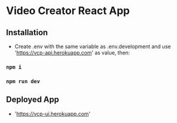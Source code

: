 # Video Creator React App

## Installation

- Create .env with the same variable as .env.development and use 'https://vcp-api.herokuapp.com' as value, then:

### `npm i`

### `npm run dev`

## Deployed App

- 'https://vcp-ui.herokuapp.com'
